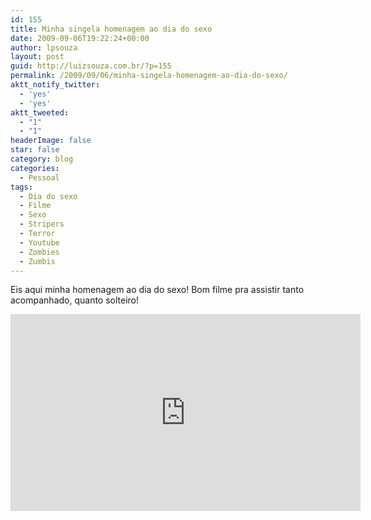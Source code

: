 ```yaml
---
id: 155
title: Minha singela homenagem ao dia do sexo
date: 2009-09-06T19:22:24+00:00
author: lpsouza
layout: post
guid: http://luizsouza.com.br/?p=155
permalink: /2009/09/06/minha-singela-homenagem-ao-dia-do-sexo/
aktt_notify_twitter:
  - 'yes'
  - 'yes'
aktt_tweeted:
  - "1"
  - "1"
headerImage: false
star: false
category: blog
categories:
  - Pessoal
tags:
  - Dia do sexo
  - Filme
  - Sexo
  - Stripers
  - Terror
  - Youtube
  - Zombies
  - Zumbis
---
```

Eis aqui minha homenagem ao dia do sexo! Bom filme pra assistir tanto acompanhado, quanto solteiro!

<iframe width="560" height="315" src="https://www.youtube-nocookie.com/embed/upmwt9sn374" frameborder="0" allow="accelerometer; autoplay; encrypted-media; gyroscope; picture-in-picture" allowfullscreen></iframe>
